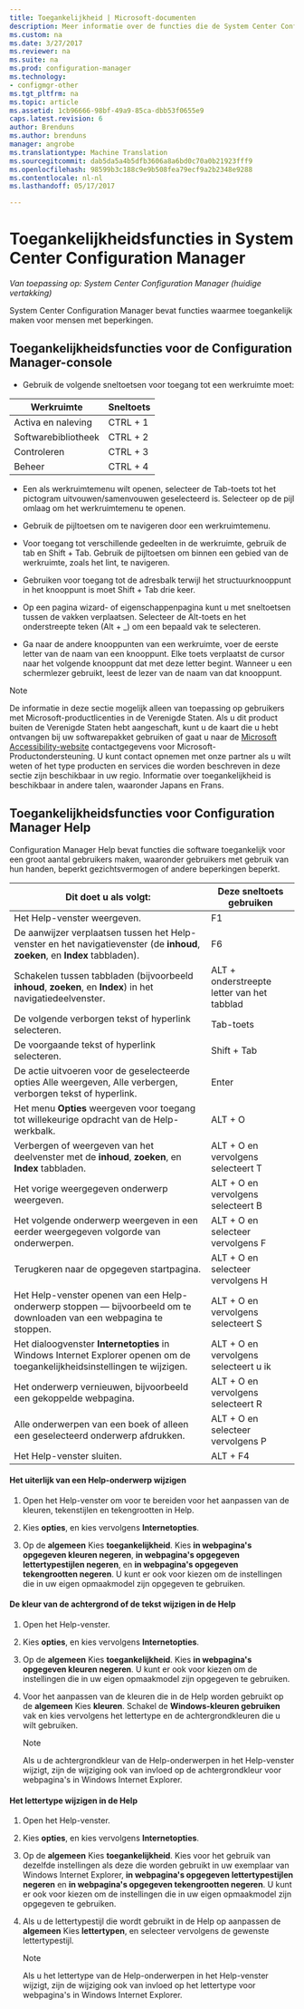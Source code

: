 ```yaml
---
title: Toegankelijkheid | Microsoft-documenten
description: Meer informatie over de functies die de System Center Configuration Manager toegankelijk voor mensen met beperkingen maken.
ms.custom: na
ms.date: 3/27/2017
ms.reviewer: na
ms.suite: na
ms.prod: configuration-manager
ms.technology:
- configmgr-other
ms.tgt_pltfrm: na
ms.topic: article
ms.assetid: 1cb96666-98bf-49a9-85ca-dbb53f0655e9
caps.latest.revision: 6
author: Brenduns
ms.author: brenduns
manager: angrobe
ms.translationtype: Machine Translation
ms.sourcegitcommit: dab5da5a4b5dfb3606a8a6bd0c70a0b21923fff9
ms.openlocfilehash: 98599b3c188c9e9b508fea79ecf9a2b2348e9288
ms.contentlocale: nl-nl
ms.lasthandoff: 05/17/2017

---
```

# <a name="accessibility-features-in-system-center-configuration-manager"></a>Toegankelijkheidsfuncties in System Center Configuration Manager

*Van toepassing op: System Center Configuration Manager (huidige vertakking)*


System Center Configuration Manager bevat functies waarmee toegankelijk maken voor mensen met beperkingen.


## <a name="bkmk_aconsole"></a>Toegankelijkheidsfuncties voor de Configuration Manager-console  
-   Gebruik de volgende sneltoetsen voor toegang tot een werkruimte moet:  

|Werkruimte|Sneltoets|  
|------|--------|  
|Activa en naleving|CTRL + 1|  
|Softwarebibliotheek|CTRL + 2|  
|Controleren|CTRL + 3|  
|Beheer|CTRL + 4|  

-   Een als werkruimtemenu wilt openen, selecteer de Tab-toets tot het pictogram uitvouwen/samenvouwen geselecteerd is. Selecteer op de pijl omlaag om het werkruimtemenu te openen.  

-   Gebruik de pijltoetsen om te navigeren door een werkruimtemenu.  

-   Voor toegang tot verschillende gedeelten in de werkruimte, gebruik de tab en Shift + Tab. Gebruik de pijltoetsen om binnen een gebied van de werkruimte, zoals het lint, te navigeren.  

-   Gebruiken voor toegang tot de adresbalk terwijl het structuurknooppunt in het knooppunt is moet Shift + Tab drie keer.  

-   Op een pagina wizard- of eigenschappenpagina kunt u met sneltoetsen tussen de vakken verplaatsen. Selecteer de Alt-toets en het onderstreepte teken (Alt + _) om een bepaald vak te selecteren.     

-  Ga naar de andere knooppunten van een werkruimte, voer de eerste letter van de naam van een knooppunt. Elke toets verplaatst de cursor naar het volgende knooppunt dat met deze letter begint. Wanneer u een schermlezer gebruikt, leest de lezer van de naam van dat knooppunt.

> [!NOTE]  
>  De informatie in deze sectie mogelijk alleen van toepassing op gebruikers met Microsoft-productlicenties in de Verenigde Staten. Als u dit product buiten de Verenigde Staten hebt aangeschaft, kunt u de kaart die u hebt ontvangen bij uw softwarepakket gebruiken of gaat u naar de [Microsoft Accessibility-website](http://go.microsoft.com/fwlink/?LinkId=8431) contactgegevens voor Microsoft-Productondersteuning. U kunt contact opnemen met onze partner als u wilt weten of het type producten en services die worden beschreven in deze sectie zijn beschikbaar in uw regio. Informatie over toegankelijkheid is beschikbaar in andere talen, waaronder Japans en Frans.  

##  <a name="bkmk_ahelp"></a>Toegankelijkheidsfuncties voor Configuration Manager Help  
 Configuration Manager Help bevat functies die software toegankelijk voor een groot aantal gebruikers maken, waaronder gebruikers met gebruik van hun handen, beperkt gezichtsvermogen of andere beperkingen beperkt.  

|Dit doet u als volgt:|Deze sneltoets gebruiken|  
|----------------|--------------------------------|  
|Het Help-venster weergeven.|F1|  
|De aanwijzer verplaatsen tussen het Help-venster en het navigatievenster (de **inhoud**, **zoeken**, en **Index** tabbladen).|F6|  
|Schakelen tussen tabbladen (bijvoorbeeld **inhoud**, **zoeken**, en **Index**) in het navigatiedeelvenster.|ALT + onderstreepte letter van het tabblad|  
|De volgende verborgen tekst of hyperlink selecteren.|Tab-toets|  
|De voorgaande tekst of hyperlink selecteren.|Shift + Tab|  
|De actie uitvoeren voor de geselecteerde opties Alle weergeven, Alle verbergen, verborgen tekst of hyperlink.|Enter|  
|Het menu **Opties** weergeven voor toegang tot willekeurige opdracht van de Help-werkbalk.|ALT + O|  
|Verbergen of weergeven van het deelvenster met de **inhoud**, **zoeken**, en **Index** tabbladen.|ALT + O en vervolgens selecteert T|  
|Het vorige weergegeven onderwerp weergeven.|ALT + O en vervolgens selecteert B|  
|Het volgende onderwerp weergeven in een eerder weergegeven volgorde van onderwerpen.|ALT + O en selecteer vervolgens F|  
|Terugkeren naar de opgegeven startpagina.|ALT + O en selecteer vervolgens H|  
|Het Help-venster openen van een Help-onderwerp stoppen — bijvoorbeeld om te downloaden van een webpagina te stoppen.|ALT + O en vervolgens selecteert S|  
|Het dialoogvenster **Internetopties** in Windows Internet Explorer openen om de toegankelijkheidsinstellingen te wijzigen.|ALT + O en vervolgens selecteert u ik|  
|Het onderwerp vernieuwen, bijvoorbeeld een gekoppelde webpagina.|ALT + O en vervolgens selecteert R|  
|Alle onderwerpen van een boek of alleen een geselecteerd onderwerp afdrukken.|ALT + O en selecteer vervolgens P|  
|Het Help-venster sluiten.|ALT + F4|  

#### <a name="to-change-the-appearance-of-a-help-topic"></a>Het uiterlijk van een Help-onderwerp wijzigen  

1.  Open het Help-venster om voor te bereiden voor het aanpassen van de kleuren, tekenstijlen en tekengrootten in Help.  

2.  Kies **opties**, en kies vervolgens **Internetopties**.  

3.  Op de **algemeen** Kies **toegankelijkheid**. Kies **in webpagina's opgegeven kleuren negeren**, **in webpagina's opgegeven lettertypestijlen negeren**, en **in webpagina's opgegeven tekengrootten negeren**. U kunt er ook voor kiezen om de instellingen die in uw eigen opmaakmodel zijn opgegeven te gebruiken.  

#### <a name="to-change-the-color-of-the-background-or-text-in-help"></a>De kleur van de achtergrond of de tekst wijzigen in de Help  

1.  Open het Help-venster.  

2.  Kies **opties**, en kies vervolgens **Internetopties**.  

3.  Op de **algemeen** Kies **toegankelijkheid**. Kies **in webpagina's opgegeven kleuren negeren**. U kunt er ook voor kiezen om de instellingen die in uw eigen opmaakmodel zijn opgegeven te gebruiken.  

4.  Voor het aanpassen van de kleuren die in de Help worden gebruikt op de **algemeen** Kies **kleuren**. Schakel de **Windows-kleuren gebruiken** vak en kies vervolgens het lettertype en de achtergrondkleuren die u wilt gebruiken.  

    > [!NOTE]  
    >  Als u de achtergrondkleur van de Help-onderwerpen in het Help-venster wijzigt, zijn de wijziging ook van invloed op de achtergrondkleur voor webpagina's in Windows Internet Explorer.  

#### <a name="to-change-the-font-in-help"></a>Het lettertype wijzigen in de Help  

1.  Open het Help-venster.  

2.  Kies **opties**, en kies vervolgens **Internetopties**.  

3.  Op de **algemeen** Kies **toegankelijkheid**. Kies voor het gebruik van dezelfde instellingen als deze die worden gebruikt in uw exemplaar van Windows Internet Explorer, **in webpagina's opgegeven lettertypestijlen negeren** en **in webpagina's opgegeven tekengrootten negeren**. U kunt er ook voor kiezen om de instellingen die in uw eigen opmaakmodel zijn opgegeven te gebruiken.  

4.  Als u de lettertypestijl die wordt gebruikt in de Help op aanpassen de **algemeen** Kies **lettertypen**, en selecteer vervolgens de gewenste lettertypestijl.  

    > [!NOTE]  
    >  Als u het lettertype van de Help-onderwerpen in het Help-venster wijzigt, zijn de wijziging ook van invloed op het lettertype voor webpagina's in Windows Internet Explorer.  

